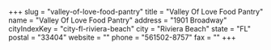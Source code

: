 +++
slug = "valley-of-love-food-pantry"
title = "Valley Of Love Food Pantry"
name = "Valley Of Love Food Pantry"
address = "1901 Broadway"
cityIndexKey = "city-fl-riviera-beach"
city = "Riviera Beach"
state = "FL"
postal = "33404"
website = ""
phone = "561502-8757"
fax = ""
+++
